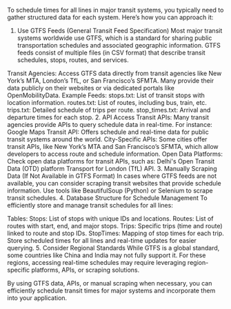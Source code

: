 To schedule times for all lines in major transit systems, you typically need to gather structured data for each system. Here’s how you can approach it:

1. Use GTFS Feeds (General Transit Feed Specification)
Most major transit systems worldwide use GTFS, which is a standard for sharing public transportation schedules and associated geographic information. GTFS feeds consist of multiple files (in CSV format) that describe transit schedules, stops, routes, and services.

Transit Agencies: Access GTFS data directly from transit agencies like New York’s MTA, London’s TfL, or San Francisco’s SFMTA. Many provide their data publicly on their websites or via dedicated portals like OpenMobilityData.
Example Feeds:
stops.txt: List of transit stops with location information.
routes.txt: List of routes, including bus, train, etc.
trips.txt: Detailed schedule of trips per route.
stop_times.txt: Arrival and departure times for each stop.
2. API Access
Transit APIs: Many transit agencies provide APIs to query schedule data in real-time. For instance:
Google Maps Transit API: Offers schedule and real-time data for public transit systems around the world.
City-Specific APIs: Some cities offer transit APIs, like New York’s MTA and San Francisco’s SFMTA, which allow developers to access route and schedule information.
Open Data Platforms: Check open data platforms for transit APIs, such as:
Delhi's Open Transit Data (OTD) platform
Transport for London (TfL) API.
3. Manually Scraping Data (If Not Available in GTFS Format)
In cases where GTFS feeds are not available, you can consider scraping transit websites that provide schedule information.
Use tools like BeautifulSoup (Python) or Selenium to scrape transit schedules.
4. Database Structure for Schedule Management
To efficiently store and manage transit schedules for all lines:

Tables:
Stops: List of stops with unique IDs and locations.
Routes: List of routes with start, end, and major stops.
Trips: Specific trips (time and route) linked to route and stop IDs.
StopTimes: Mapping of stop times for each trip.
Store scheduled times for all lines and real-time updates for easier querying.
5. Consider Regional Standards
While GTFS is a global standard, some countries like China and India may not fully support it. For these regions, accessing real-time schedules may require leveraging region-specific platforms, APIs, or scraping solutions.

By using GTFS data, APIs, or manual scraping when necessary, you can efficiently schedule transit times for major systems and incorporate them into your application.
